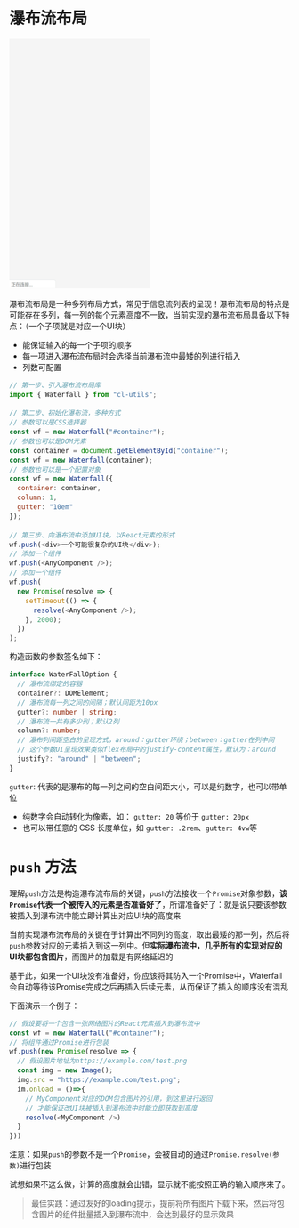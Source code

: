 # 瀑布流布局

<p>
  <img src="../../assets/waterfall.gif" width="50%">
</p>

瀑布流布局是一种多列布局方式，常见于信息流列表的呈现！瀑布流布局的特点是可能存在多列，每一列的每个元素高度不一致，当前实现的瀑布流布局具备以下特点：（一个子项就是对应一个UI块）

- 能保证输入的每一个子项的顺序
- 每一项进入瀑布流布局时会选择当前瀑布流中最矮的列进行插入
- 列数可配置

```js
// 第一步、引入瀑布流布局库
import { Waterfall } from "cl-utils";

// 第二步、初始化瀑布流，多种方式
// 参数可以是CSS选择器
const wf = new Waterfall("#container");
// 参数也可以是DOM元素
const container = document.getElementById("container");
const wf = new Waterfall(container);
// 参数也可以是一个配置对象
const wf = new Waterfall({
  container: container,
  column: 1,
  gutter: "10em"
});

// 第三步、向瀑布流中添加UI块，以React元素的形式
wf.push(<div>一个可能很复杂的UI块</div>);
// 添加一个组件
wf.push(<AnyComponent />);
// 添加一个组件
wf.push(
  new Promise(resolve => {
    setTimeout(() => {
      resolve(<AnyComponent />);
    }, 2000);
  })
);
```

构造函数的参数签名如下：

```ts
interface WaterFallOption {
  // 瀑布流绑定的容器
  container?: DOMElement;
  // 瀑布流每一列之间的间隔；默认间距为10px
  gutter?: number | string;
  // 瀑布流一共有多少列；默认2列
  column?: number;
  // 瀑布列间距空白的呈现方式，around：gutter环绕；between：gutter在列中间
  // 这个参数UI呈现效果类似flex布局中的justify-content属性，默认为：around
  justify?: "around" | "between";
}
```

`gutter`: 代表的是瀑布的每一列之间的空白间距大小，可以是纯数字，也可以带单位

- 纯数字会自动转化为像素，如： `gutter: 20` 等价于 `gutter: 20px`
- 也可以带任意的 CSS 长度单位，如 `gutter: .2rem`、`gutter: 4vw`等


# `push` 方法

理解`push`方法是构造瀑布流布局的关键，`push`方法接收一个`Promise`对象参数，**该`Promise`代表一个被传入的元素是否准备好了**，所谓准备好了：就是说只要该参数被插入到瀑布流中能立即计算出对应UI块的高度来

当前实现瀑布流布局的关键在于计算出不同列的高度，取出最矮的那一列，然后将`push`参数对应的元素插入到这一列中。但**实际瀑布流中，几乎所有的实现对应的UI块都包含图片**，而图片的加载是有网络延迟的

基于此，如果一个UI块没有准备好，你应该将其防入一个Promise中，Waterfall会自动等待该Promise完成之后再插入后续元素，从而保证了插入的顺序没有混乱


下面演示一个例子：

```js
// 假设要将一个包含一张网络图片的React元素插入到瀑布流中
const wf = new Waterfall("#container");
// 将组件通过Promise进行包装
wf.push(new Promise(resolve => {
  // 假设图片地址为https://example.com/test.png
  const img = new Image();
  img.src = "https://example.com/test.png";
  im.onload = ()=>{
    // MyComponent对应的DOM包含图片的引用，到这里进行返回
    // 才能保证改UI块被插入到瀑布流中时能立即获取到高度
    resolve(<MyComponent />)
  }
}))
```

注意：如果`push`的参数不是一个`Promise`，会被自动的通过`Promise.resolve(参数)`进行包装

试想如果不这么做，计算的高度就会出错，显示就不能按照正确的输入顺序来了。

> 最佳实践：通过友好的loading提示，提前将所有图片下载下来，然后将包含图片的组件批量插入到瀑布流中，会达到最好的显示效果



